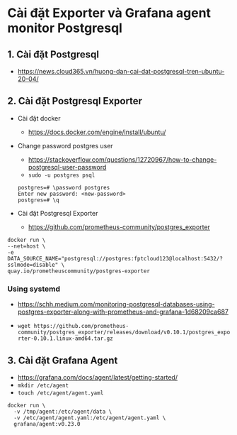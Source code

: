 # Cài đặt Exporter và Grafana agent monitor Postgresql 
## 1. Cài đặt Postgresql
- https://news.cloud365.vn/huong-dan-cai-dat-postgresql-tren-ubuntu-20-04/

## 2. Cài đặt Postgresql Exporter
- Cài đặt docker
    + https://docs.docker.com/engine/install/ubuntu/
- Change password postgres user
    + https://stackoverflow.com/questions/12720967/how-to-change-postgresql-user-password
    + `sudo -u postgres psql`
    
    ```
    postgres=# \password postgres
    Enter new password: <new-password>
    postgres=# \q
    ```
- Cài đặt Postgresql Exporter
    + https://github.com/prometheus-community/postgres_exporter
    
```
docker run \
--net=host \
-e DATA_SOURCE_NAME="postgresql://postgres:fptcloud123@localhost:5432/?sslmode=disable" \
quay.io/prometheuscommunity/postgres-exporter
```
### Using systemd
- https://schh.medium.com/monitoring-postgresql-databases-using-postgres-exporter-along-with-prometheus-and-grafana-1d68209ca687

- `wget https://github.com/prometheus-community/postgres_exporter/releases/download/v0.10.1/postgres_exporter-0.10.1.linux-amd64.tar.gz`

## 3. Cài đặt Grafana Agent
- https://grafana.com/docs/agent/latest/getting-started/
- `mkdir /etc/agent`
- `touch /etc/agent/agent.yaml`
```
docker run \
  -v /tmp/agent:/etc/agent/data \
  -v /etc/agent/agent.yaml:/etc/agent/agent.yaml \
  grafana/agent:v0.23.0
```




